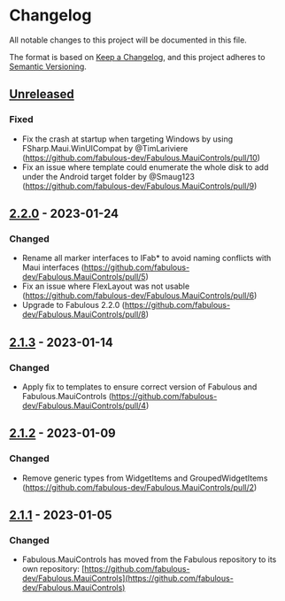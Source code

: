 # Changelog

All notable changes to this project will be documented in this file.

The format is based on [Keep a Changelog](https://keepachangelog.com/en/1.0.0/),
and this project adheres to [Semantic Versioning](https://semver.org/spec/v2.0.0.html).

## [Unreleased]

### Fixed

- Fix the crash at startup when targeting Windows by using FSharp.Maui.WinUICompat by @TimLariviere (https://github.com/fabulous-dev/Fabulous.MauiControls/pull/10)
- Fix an issue where template could enumerate the whole disk to add under the Android target folder by @Smaug123 (https://github.com/fabulous-dev/Fabulous.MauiControls/pull/9)

## [2.2.0] - 2023-01-24

### Changed
- Rename all marker interfaces to IFab* to avoid naming conflicts with Maui interfaces (https://github.com/fabulous-dev/Fabulous.MauiControls/pull/5)
- Fix an issue where FlexLayout was not usable (https://github.com/fabulous-dev/Fabulous.MauiControls/pull/6)
- Upgrade to Fabulous 2.2.0 (https://github.com/fabulous-dev/Fabulous.MauiControls/pull/8)

## [2.1.3] - 2023-01-14

### Changed
- Apply fix to templates to ensure correct version of Fabulous and Fabulous.MauiControls (https://github.com/fabulous-dev/Fabulous.MauiControls/pull/4) 

## [2.1.2] - 2023-01-09

### Changed
- Remove generic types from WidgetItems and GroupedWidgetItems (https://github.com/fabulous-dev/Fabulous.MauiControls/pull/2)

## [2.1.1] - 2023-01-05

### Changed
- Fabulous.MauiControls has moved from the Fabulous repository to its own repository: [https://github.com/fabulous-dev/Fabulous.MauiControls](https://github.com/fabulous-dev/Fabulous.MauiControls)

[unreleased]: https://github.com/fabulous-dev/Fabulous.MauiControls/compare/2.1.3...HEAD
[2.2.0]: https://github.com/fabulous-dev/Fabulous.MauiControls/releases/tag/2.2.0
[2.1.3]: https://github.com/fabulous-dev/Fabulous.MauiControls/releases/tag/2.1.3
[2.1.2]: https://github.com/fabulous-dev/Fabulous.MauiControls/releases/tag/2.1.2
[2.1.1]: https://github.com/fabulous-dev/Fabulous.MauiControls/releases/tag/2.1.1
